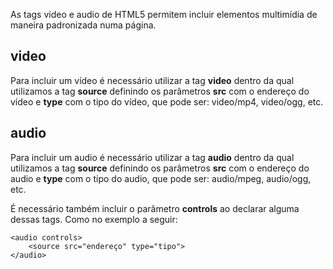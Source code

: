As tags video e audio de HTML5 permitem incluir elementos multimídia de maneira padronizada numa página.

<h2>video</h2>

Para incluir um vídeo é necessário utilizar a tag <b>video</b> dentro da qual utilizamos a tag <b>source</b> definindo os parâmetros <b>src</b> com o endereço do vídeo e <b>type</b> com o tipo do vídeo, que pode ser: video/mp4, video/ogg, etc.


<h2>audio</h2>

Para incluir um audio é necessário utilizar a tag <b>audio</b> dentro da qual utilizamos a tag <b>source</b> definindo os parâmetros <b>src</b> com o endereço do audio e <b>type</b> com o tipo do audio, que pode ser: audio/mpeg, audio/ogg, etc.


É necessário também incluir o parâmetro <b>controls</b> ao declarar alguma dessas tags. Como no exemplo a seguir:

	<audio controls>
		<source src="endereço" type="tipo">
	</audio>